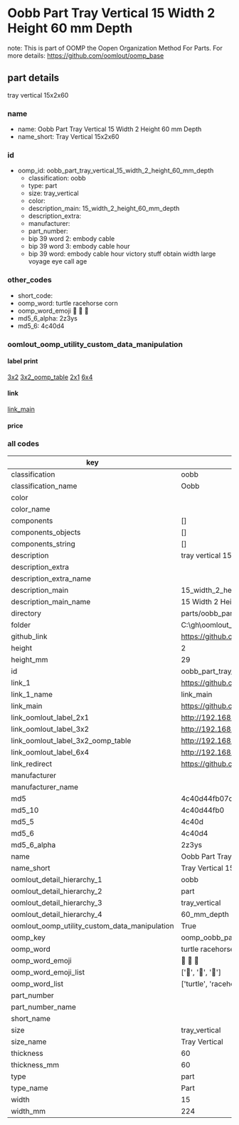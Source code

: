 # Oobb Part Tray Vertical 15 Width 2 Height 60 mm Depth  

note: This is part of OOMP the Oopen Organization Method For Parts. For more details: https://github.com/oomlout/oomp_base

##  part details
  



tray vertical 15x2x60



### name
* name: Oobb Part Tray Vertical 15 Width 2 Height 60 mm Depth
* name_short: Tray Vertical 15x2x60 
### id
* oomp_id: oobb_part_tray_vertical_15_width_2_height_60_mm_depth
  * classification: oobb
  * type: part
  * size: tray_vertical
  * color: 
  * description_main: 15_width_2_height_60_mm_depth
  * description_extra: 
  * manufacturer: 
  * part_number: 
  * bip 39 word 2: embody cable
  * bip 39 word 3: embody cable hour
  * bip 39 word: embody cable hour victory stuff obtain width large voyage eye call age

### other_codes
* short_code: 
* oomp_word: turtle racehorse corn
* oomp_word_emoji :turtle: :racehorse: :corn:
* md5_6_alpha: 2z3ys
* md5_6: 4c40d4






### oomlout_oomp_utility_custom_data_manipulation
#### label print
[3x2](http://192.168.1.245:1112/?label=oomp%202z3ys)
[3x2_oomp_table](http://192.168.1.108:1112/?label=oomp%202z3ys)
[2x1](http://192.168.1.242:1112/?label=oomp%202z3ys)
[6x4](http://192.168.1.55:1112/?label=oomp%202z3ys)    

#### link

[link_main](https://github.com/oomlout/oomlout_oobb_version_4_generated_parts/tree/main/navigation_oomp/oobb/part/tray_vertical/15_width_2_height_60_mm_depth/part)                              

#### price







### all codes 
| key | value |  
| --- | --- |  
| classification | oobb |  
| classification_name | Oobb |  
| color |  |  
| color_name |  |  
| components | [] |  
| components_objects | [] |  
| components_string | [] |  
| description | tray vertical 15x2x60 |  
| description_extra |  |  
| description_extra_name |  |  
| description_main | 15_width_2_height_60_mm_depth |  
| description_main_name | 15 Width 2 Height 60 mm Depth |  
| directory | parts/oobb_part_tray_vertical_15_width_2_height_60_mm_depth |  
| folder | C:\gh\oomlout_oobb_version_4_generated_parts\parts\oobb_part_tray_vertical_15_width_2_height_60_mm_depth |  
| github_link | https://github.com/oomlout/oomlout_oomp_part_src/tree/main/parts/oobb_part_tray_vertical_15_width_2_height_60_mm_depth |  
| height | 2 |  
| height_mm | 29 |  
| id | oobb_part_tray_vertical_15_width_2_height_60_mm_depth |  
| link_1 | https://github.com/oomlout/oomlout_oobb_version_4_generated_parts/tree/main/navigation_oomp/oobb/part/tray_vertical/15_width_2_height_60_mm_depth/part |  
| link_1_name | link_main |  
| link_main | https://github.com/oomlout/oomlout_oobb_version_4_generated_parts/tree/main/navigation_oomp/oobb/part/tray_vertical/15_width_2_height_60_mm_depth/part |  
| link_oomlout_label_2x1 | http://192.168.1.242:1112/?label=oomp%202z3ys |  
| link_oomlout_label_3x2 | http://192.168.1.245:1112/?label=oomp%202z3ys |  
| link_oomlout_label_3x2_oomp_table | http://192.168.1.108:1112/?label=oomp%202z3ys |  
| link_oomlout_label_6x4 | http://192.168.1.55:1112/?label=oomp%202z3ys |  
| link_redirect | https://github.com/oomlout/oomlout_oobb_version_4_generated_parts/tree/main/parts/oobb_tray_vertical_15_02_60 |  
| manufacturer |  |  
| manufacturer_name |  |  
| md5 | 4c40d44fb07d3f5a626bcf3adc87fa43 |  
| md5_10 | 4c40d44fb0 |  
| md5_5 | 4c40d |  
| md5_6 | 4c40d4 |  
| md5_6_alpha | 2z3ys |  
| name | Oobb Part Tray Vertical 15 Width 2 Height 60 mm Depth |  
| name_short | Tray Vertical 15x2x60  |  
| oomlout_detail_hierarchy_1 | oobb |  
| oomlout_detail_hierarchy_2 | part |  
| oomlout_detail_hierarchy_3 | tray_vertical |  
| oomlout_detail_hierarchy_4 | 60_mm_depth |  
| oomlout_oomp_utility_custom_data_manipulation | True |  
| oomp_key | oomp_oobb_part_tray_vertical_15_width_2_height_60_mm_depth |  
| oomp_word | turtle racehorse corn |  
| oomp_word_emoji | :turtle: :racehorse: :corn: |  
| oomp_word_emoji_list | [':turtle:', ':racehorse:', ':corn:'] |  
| oomp_word_list | ['turtle', 'racehorse', 'corn'] |  
| part_number |  |  
| part_number_name |  |  
| short_name |  |  
| size | tray_vertical |  
| size_name | Tray Vertical |  
| thickness | 60 |  
| thickness_mm | 60 |  
| type | part |  
| type_name | Part |  
| width | 15 |  
| width_mm | 224 |  
